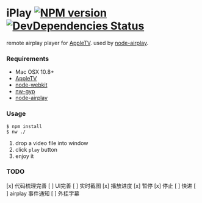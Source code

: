 iPlay [![NPM version](https://badge.fury.io/js/iplay.png)](http://badge.fury.io/js/iplay) [![DevDependencies Status](https://david-dm.org/zfkun/node-airplay/dev-status.png)](https://david-dm.org/zfkun/node-airplay#info=devDependencies)
=================

remote airplay player for [AppleTV](http://www.apple.com/appletv/).
used by [node-airplay](https://github.com/zfkun/node-airplay).

### Requirements

* Mac OSX 10.8+
* [AppleTV](http://www.apple.com/appletv/)
* [node-webkit](https://github.com/rogerwang/node-webkit)
* [nw-gyp](https://github.com/rogerwang/nw-gyp)
* [node-airplay](https://github.com/zfkun/node-airplay)


### Usage

	$ npm install
	$ nw ./
	
1. drop a video file into window
2. click `play` button
3. enjoy it


### TODO

[x] 代码梳理完善
[ ] UI完善
[ ] 实时截图
[x] 播放进度
[x] 暂停
[x] 停止
[ ] 快进
[ ] airplay 事件通知
[ ] 外挂字幕



